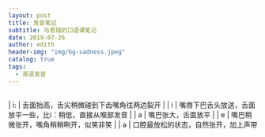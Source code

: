 ```yaml
---
layout: post
title: 发音笔记
subtitle: 马思瑞的口语课笔记
date: 2019-07-26
author: edith
header-img: "img/bg-sadness.jpeg"
catalog: true
tags: 
  - 英语发音
---
```


## 

| i: | 舌面抬高，舌尖稍微碰到下齿嘴角往两边裂开 | 
| i | 嘴唇下巴舌头放送，舌面放平一些，比i：稍低，直接从喉部发音 |
| a | 嘴巴张大，舌面放平 | 
| e | 嘴巴稍微张开，嘴角稍稍咧开，似笑非笑 |
| ə | 口腔最放松的状态，自然张开，加上声带

